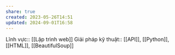 ```yaml
---
share: true
created: 2023-05-26T14:51
updated: 2024-09-01T16:58
---
```

Lĩnh vực:: [[Lập trình web]]
Giải pháp kỹ thuật:: [[API]], [[Python]], [[HTML]], [[BeautifulSoup]]